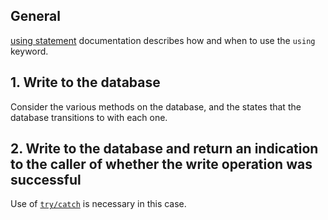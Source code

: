 ## General

[using statement][using-statement] documentation describes how and when to use the `using` keyword.

## 1. Write to the database

Consider the various methods on the database, and the states that the database transitions to with each one.

## 2. Write to the database and return an indication to the caller of whether the write operation was successful

Use of [`try/catch`][try-catch] is necessary in this case.

[using-statement]: https://docs.microsoft.com/en-us/dotnet/csharp/language-reference/keywords/using-statement
[try-catch]: https://docs.microsoft.com/en-us/dotnet/csharp/language-reference/keywords/try-catch
